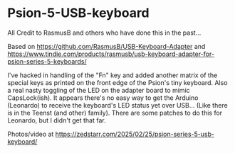 # Psion-5-USB-keyboard
All Credit to RasmusB and others who have done this in the past...

Based on https://github.com/RasmusB/USB-Keyboard-Adapter and https://www.tindie.com/products/rasmusb/usb-keyboard-adapter-for-psion-series-5-keyboards/

I've hacked in handling of the "Fn" key and added another matrix of the special keys as printed on the front edge of the Psion's tiny keyboard. Also a real nasty toggling of the LED on the adapter board to mimic CapsLock(ish). It appears there's no easy way to get the Arduino (Leonardo) to receive the keyboard's LED status yet over USB... (Like there is in the Teenst (and other) family). There are some patches to do this for Leonardo, but I didn't get that far.

Photos/video at https://zedstarr.com/2025/02/25/psion-series-5-usb-keyboard/


